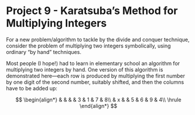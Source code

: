 # Project 9 - Karatsuba’s Method for Multiplying Integers  

For a new problem/algorithm to tackle by the divide and conquer technique, consider the problem of multiplying two integers symbolically, using ordinary “by hand” techniques.  

Most people (I hope!) had to learn in elementary school an algorithm for multiplying two integers by hand. One version of this algorithm is demonstrated here—each row is produced by multiplying the first number by one digit of the second number, suitably shifted, and then the columns have to be added up:  

$$
\begin{align*}
& & & & 3 & 1 & 7 & 8\\
& x & & 5 & 6 & 9 & 4\\
\hrule
\end{align*}
$$

